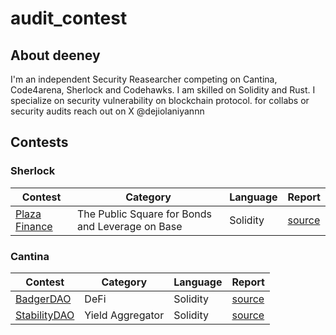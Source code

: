 # audit_contest

## About deeney
I'm an independent Security Reasearcher competing on Cantina, Code4arena, Sherlock and Codehawks. I am skilled on Solidity and Rust. I specialize on security vulnerability on blockchain protocol.
for collabs or security audits reach out on X @dejiolaniyannn

## Contests

### Sherlock
| Contest | Category | Language | Report |
| -------- | ------- |  -------- | --------
| [Plaza Finance](https://audits.sherlock.xyz/contests/682/report) | The Public Square for Bonds and Leverage on Base | Solidity | [source](contest/PlazaFinance.md) |

### Cantina
| Contest | Category | Language | Report |
| -------- | ------- |  -------- | -------- | 
| [BadgerDAO](https://cantina.xyz/competitions/f57ffb47-0ded-4f04-bcec-ecd7d47fad58) | DeFi | Solidity | [source](contest/BadgerDAO.md)|
| [StabilityDAO](https://cantina.xyz/competitions/e1c0be8d-0c3d-485a-a446-a582beb120b1) | Yield Aggregator  | Solidity | [source](contests/stability.md) |
